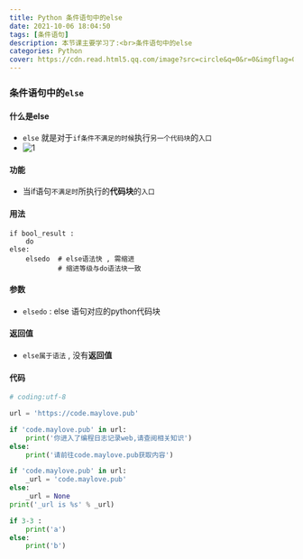 ```yaml
---
title: Python 条件语句中的else
date: 2021-10-06 18:04:50
tags: [条件语句]
description: 本节课主要学习了:<br>条件语句中的else
categories: Python
cover: https://cdn.read.html5.qq.com/image?src=circle&q=0&r=0&imgflag=0&cdn_cache=1800&w=0&h=0&imageUrl=https://learnonly-7.oss-cn-qingdao.aliyuncs.com/2021-10-6/5.jpg
---
```


### 条件语句中的`else`

#### 什么是else

- `else` 就是对于`if条件不满足的时候`执行`另一个代码块`的`入口`
- ![1](https://cdn.read.html5.qq.com/image?src=circle&q=0&r=0&imgflag=0&cdn_cache=1800&w=0&h=0&imageUrl=https://learnonly-7.oss-cn-qingdao.aliyuncs.com/2021-10-6/1.jpg)

#### 功能

- 当if语句`不满足时`所执行的**代码块**的`入口`

#### 用法

```
if bool_result :
	do
else:
	elsedo  # else语法快 , 需缩进
			# 缩进等级与do语法块一致
```

#### 参数

- `elsedo` : else 语句对应的python代码块

#### 返回值

- `else属于语法` , 没有**返回值**

#### 代码

```python
# coding:utf-8

url = 'https://code.maylove.pub'

if 'code.maylove.pub' in url:
    print('你进入了编程日志记录web,请查阅相关知识')
else:
    print('请前往code.maylove.pub获取内容')

if 'code.maylove.pub' in url:
    _url = 'code.maylove.pub'
else:
    _url = None
print('_url is %s' % _url)

if 3-3 :
    print('a')
else:
    print('b')

```


